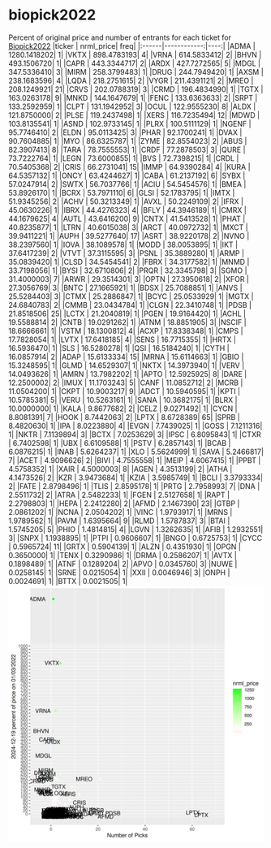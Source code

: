 # biopick2022
Percent of original price and number of entrants for each ticket for [Biopick2022](https://twitter.com/hashtag/Biopick2022)
|ticker |   nrml_price| freq|
|:------|------------:|----:|
|ADMA   | 1280.1418202|    1|
|VKTX   |  898.4783193|    4|
|VRNA   |  614.5833412|    2|
|BHVN   |  493.1506720|    1|
|CAPR   |  443.3344717|    2|
|ARDX   |  427.7272565|    5|
|MDGL   |  347.5336410|    3|
|MIRM   |  258.3799483|    1|
|DRUG   |  244.7949420|    1|
|AXSM   |  238.1683596|    4|
|LQDA   |  218.2751615|    2|
|VYGR   |  211.4391121|    2|
|MREO   |  208.1249921|   21|
|CRVS   |  202.0788319|    3|
|CRMD   |  196.4834990|    1|
|TGTX   |  163.0263178|    9|
|MNKD   |  144.1647679|    1|
|FENC   |  133.6363633|    2|
|SRPT   |  133.2592959|    1|
|CLPT   |  131.1942952|    3|
|OCUL   |  122.9555230|    8|
|ALDX   |  121.8750000|    2|
|PLSE   |  119.2437498|    1|
|XERS   |  116.7235494|   12|
|MDWD   |  103.8135541|    1|
|ASND   |  102.9733145|    1|
|PLRX   |  100.5111129|    1|
|NGENF  |   95.7746410|    2|
|ELDN   |   95.0113425|    3|
|PHAR   |   92.1700241|    1|
|DVAX   |   90.7604885|    1|
|MYO    |   86.6325787|    1|
|ZYME   |   82.8554023|    2|
|ABUS   |   82.3907413|    8|
|TARA   |   78.7555553|    1|
|CRDF   |   77.2878503|    3|
|QURE   |   73.7222764|    1|
|LEGN   |   73.6000855|    1|
|BVS    |   72.7398215|    1|
|CRDL   |   70.5405368|    2|
|CRIS   |   66.2731041|   15|
|IMMP   |   64.9390284|    4|
|KURA   |   64.5357132|    1|
|ONCY   |   63.4244627|    1|
|CABA   |   61.2137192|    6|
|SYBX   |   57.0247914|    2|
|SWTX   |   56.7037766|    1|
|ACIU   |   54.5454576|    1|
|BMEA   |   53.8926170|    1|
|BCRX   |   53.7971110|    6|
|GLSI   |   52.1783795|    1|
|IMTX   |   51.9345256|    2|
|ACHV   |   50.3213349|    1|
|AVXL   |   50.2249109|    2|
|IFRX   |   45.0630226|    1|
|IBRX   |   44.4276323|    4|
|BFLY   |   44.3946189|    1|
|CMRX   |   44.1679625|    4|
|AUTL   |   43.6416200|    9|
|CNTX   |   41.5413528|    1|
|PHAT   |   40.8235877|    1|
|LTRN   |   40.6015038|    3|
|ARCT   |   40.0972732|    1|
|MXCT   |   39.9411221|    1|
|AUPH   |   39.5277640|   17|
|ASRT   |   38.9220178|    2|
|NVNO   |   38.2397560|    1|
|IOVA   |   38.1089578|    1|
|MODD   |   38.0053895|    1|
|IKT    |   37.6417239|    2|
|VTVT   |   37.3115595|    3|
|PSNL   |   35.3889280|    1|
|ARMP   |   35.0839420|    1|
|CLSD   |   34.5454541|    2|
|FBRX   |   34.3177582|    1|
|MNMD   |   33.7198056|    1|
|BYSI   |   32.6710806|    2|
|PRQR   |   32.3345798|    3|
|SGMO   |   31.4000003|    7|
|ARWR   |   29.3514301|    3|
|OPTN   |   27.3950618|    2|
|XFOR   |   27.3056769|    3|
|BNTC   |   27.1665921|    1|
|BDSX   |   25.7088851|    1|
|ANVS   |   25.5284403|    3|
|CTMX   |   25.2886847|    1|
|BCYC   |   25.0533929|    1|
|MGTX   |   24.6840783|    2|
|CMMB   |   23.0434784|    1|
|CLGN   |   22.3410748|    1|
|PDSB   |   21.8518506|   25|
|LCTX   |   21.2040819|    1|
|PGEN   |   19.9164420|    1|
|ACHL   |   19.5588814|    2|
|CNTB   |   19.0291262|    1|
|ATNM   |   18.8851905|    3|
|NSCIF  |   18.6666661|    1|
|VSTM   |   18.1300812|    4|
|ACXP   |   17.8338348|    1|
|CMPS   |   17.7828054|    1|
|LVTX   |   17.6418185|    4|
|SENS   |   16.7715355|    1|
|HRTX   |   16.5936470|    1|
|SLS    |   16.5280278|    1|
|QSI    |   16.5184240|    1|
|CYTH   |   16.0857914|    2|
|ADAP   |   15.6133334|   15|
|MRNA   |   15.6114663|    1|
|GBIO   |   15.3248595|    1|
|GLMD   |   14.6529307|    1|
|NKTX   |   14.3973940|    1|
|VERV   |   14.0493626|    1|
|AMRN   |   13.7982202|    1|
|APTO   |   12.5925925|    8|
|DARE   |   12.2500002|    2|
|IMUX   |   11.1703243|    5|
|CANF   |   11.0852712|    2|
|MCRB   |   11.0504200|    1|
|CKPT   |   10.9003217|    9|
|ADCT   |   10.5940595|    1|
|KPTI   |   10.5785381|    5|
|VERU   |   10.5263161|    1|
|SANA   |   10.3682175|    1|
|BLRX   |   10.0000000|    1|
|KALA   |    9.8677682|    2|
|CELZ   |    9.0271492|    1|
|CYCN   |    8.8081391|    7|
|HOOK   |    8.7442063|    2|
|LPTX   |    8.6728389|   65|
|SPRB   |    8.4820630|    1|
|IPA    |    8.0223880|    4|
|EVGN   |    7.7439025|    1|
|GOSS   |    7.1211316|    1|
|NKTR   |    7.1139894|    3|
|BCTX   |    7.0253629|    3|
|IPSC   |    6.8095843|    1|
|CTXR   |    6.7402598|    1|
|UBX    |    6.6109588|    1|
|PSTV   |    6.2857143|    1|
|BCAB   |    6.0876215|    1|
|INAB   |    5.6264237|    1|
|XLO    |    5.5624999|    1|
|SAVA   |    5.2466817|    7|
|ACET   |    4.9096626|    2|
|BIVI   |    4.7555558|    1|
|MEIP   |    4.6067415|    1|
|PPBT   |    4.5758352|    1|
|XAIR   |    4.5000003|    8|
|AGEN   |    4.3513199|    2|
|ATHA   |    4.1473526|    2|
|KZR    |    3.9473684|    1|
|KZIA   |    3.5985749|    1|
|BCLI   |    3.3793334|    2|
|FATE   |    2.8798496|    1|
|TLIS   |    2.8595178|    1|
|PRTG   |    2.7958993|    7|
|DNA    |    2.5511732|    2|
|ATRA   |    2.5482233|    1|
|FGEN   |    2.5127658|    1|
|RAPT   |    2.2798803|    1|
|HEPA   |    2.2412280|    2|
|AFMD   |    2.1467390|   23|
|GTBP   |    2.0861202|    1|
|NCNA   |    2.0504202|    1|
|VINC   |    1.9793917|    1|
|MRNS   |    1.9789562|    1|
|PAVM   |    1.6395664|    9|
|RLMD   |    1.5787837|    3|
|BTAI   |    1.5745205|    5|
|PHIO   |    1.4814815|    4|
|LGVN   |    1.3262635|    1|
|AFIB   |    1.2932551|    3|
|SNPX   |    1.1938895|    1|
|PTPI   |    0.9606607|    1|
|BNGO   |    0.6725753|    1|
|CYCC   |    0.5965724|   11|
|GRTX   |    0.5904139|    1|
|ALZN   |    0.4351930|    1|
|OPGN   |    0.3650000|    1|
|TENX   |    0.3290986|    1|
|DRMA   |    0.2586207|    1|
|AVTX   |    0.1898489|    1|
|ATNF   |    0.1289204|    2|
|APVO   |    0.0345760|    3|
|NUWE   |    0.0258145|    1|
|SRNE   |    0.0215054|    1|
|XXII   |    0.0046946|    3|
|ONPH   |    0.0024691|    1|
|BTTX   |    0.0021505|    1|
![retvspicks](biopicks.png?raw=true)
